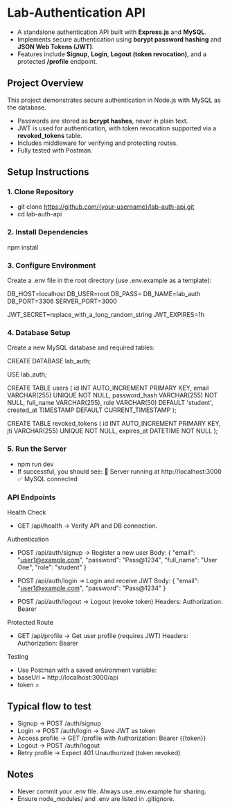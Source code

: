 # Lab-Authentication API
- A standalone authentication API built with **Express.js** and **MySQL**.  
- Implements secure authentication using **bcrypt password hashing** and **JSON Web Tokens (JWT)**.  
- Features include **Signup**, **Login**, **Logout (token revocation)**, and a protected **/profile** endpoint.  

## Project Overview
This project demonstrates secure authentication in Node.js with MySQL as the database.  
- Passwords are stored as **bcrypt hashes**, never in plain text.  
- JWT is used for authentication, with token revocation supported via a **revoked_tokens** table.  
- Includes middleware for verifying and protecting routes.  
- Fully tested with Postman.  

## Setup Instructions

### 1. Clone Repository
- git clone https://github.com/{your-username}/lab-auth-api.git
- cd lab-auth-api
### 2. Install Dependencies
npm install
### 3. Configure Environment
Create a .env file in the root directory (use .env.example as a template):

DB_HOST=localhost
DB_USER=root
DB_PASS=
DB_NAME=lab_auth
DB_PORT=3306
SERVER_PORT=3000

JWT_SECRET=replace_with_a_long_random_string
JWT_EXPIRES=1h

### 4. Database Setup
Create a new MySQL database and required tables:

CREATE DATABASE lab_auth;

USE lab_auth;

CREATE TABLE users (
  id INT AUTO_INCREMENT PRIMARY KEY,
  email VARCHAR(255) UNIQUE NOT NULL,
  password_hash VARCHAR(255) NOT NULL,
  full_name VARCHAR(255),
  role VARCHAR(50) DEFAULT 'student',
  created_at TIMESTAMP DEFAULT CURRENT_TIMESTAMP
);

CREATE TABLE revoked_tokens (
  id INT AUTO_INCREMENT PRIMARY KEY,
  jti VARCHAR(255) UNIQUE NOT NULL,
  expires_at DATETIME NOT NULL
);

### 5. Run the Server
- npm run dev
- If successful, you should see:
🚀 Server running at http://localhost:3000
✅ MySQL connected

### API Endpoints
Health Check
- GET /api/health → Verify API and DB connection.

Authentication
- POST /api/auth/signup → Register a new user
  Body: { "email": "user1@example.com", "password": "Pass@1234", "full_name": "User One", "role": "student" }
  
- POST /api/auth/login → Login and receive JWT
  Body: { "email": "user1@example.com", "password": "Pass@1234" }

- POST /api/auth/logout → Logout (revoke token)
  Headers: Authorization: Bearer <token>

Protected Route
- GET /api/profile → Get user profile (requires JWT)
  Headers: Authorization: Bearer <token>

Testing
- Use Postman with a saved environment variable:
- baseUrl = http://localhost:3000/api
- token = <set after login>

## Typical flow to test
- Signup → POST /auth/signup
- Login → POST /auth/login → Save JWT as token
- Access profile → GET /profile with Authorization: Bearer {{token}}
- Logout → POST /auth/logout
- Retry profile → Expect 401 Unauthorized (token revoked)

## Notes
- Never commit your .env file. Always use .env.example for sharing.
- Ensure node_modules/ and .env are listed in .gitignore.
